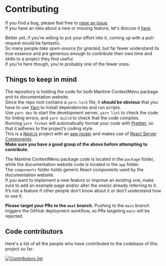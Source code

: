 # Contributing

If you find a bug, please feel free to [raise an issue](https://github.com/icflorescu/mantine-contextmenu/issues).  
If you have an idea about a new or missing feature, let's discuss it [here](https://github.com/icflorescu/mantine-contextmenu/discussions).

Better yet, if you're willing to put your effort into it, coming up with a pull-request would be fantastic.  
So many people _take open-source for granted_, but far fewer understand its true essence and are generous enough to contribute their own time and skills to a project they find useful.  
If you're here though, you're probably one of the fewer ones.

## Things to keep in mind

The repository is holding the code for both Mantine ContextMenu package and its documentation website.  
Since the repo root contains a `yarn.lock` file, it **should be obvious** that you have to use [Yarn](https://yarnpkg.com/) to install dependencies and run scripts.  
Use `yarn dev` to start the development server, `yarn lint` to check the code for linting errors, and `yarn build` to check that the code compiles.  
Running `yarn format` will automatically format your code with [Prettier](https://prettier.io/), so that it adheres to the project’s coding style.  
This is a [Next.js](https://nextjs.org/) project with an [app router](https://nextjs.org/docs/app/building-your-application/routing) and makes use of [React Server Components]().  
**Make sure you have a good grasp of the above before attempting to contribute.**

The Mantine ContextMenu package code is located in the `package` folder, while the documentation website code is located in the `app` folder.  
The `components` folder holds generic React components used by the documentation website.  
If you want to implement a new feature or improve an existing one, make sure to add an example page and/or alter the one(s) already referring to it.  
It’s not a feature if other people don’t know about it or don’t understand how to use it.

**Please target your PRs to the `next` branch.**
Pushing to the `main` branch triggers the GitHub deployment workflow, so PRs targeting `main` will be rejected.

## Code contributors

Here's a list of all the people who have contributed to the codebase of this project so far:

[![Contributors list](https://contrib.rocks/image?repo=icflorescu/mantine-contextmenu)](https://github.com/icflorescu/mantine-contextmenu/graphs/contributors)
